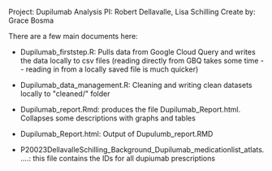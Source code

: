 Project: Dupilumab Analysis 
PI: Robert Dellavalle, Lisa Schilling
Create by: Grace Bosma

There are a few main documents here: 

- Dupilumab_firststep.R: Pulls data from Google Cloud Query and writes the data locally to csv files (reading directly from GBQ takes some time -- reading in from a locally saved file is much quicker)

- Dupilumab_data_management.R: Cleaning and writing clean datasets locally to "cleaned/" folder

- Dupilumab_report.Rmd: produces the file Dupilumab_Report.html. Collapses some descriptions with graphs and tables

- Dupilumab_Report.html: Output of Dupulumb_report.RMD

- P20023DellavalleSchilling_Background_Dupilumab_medicationlist_atlats.....: this file contains the IDs for all dupiumab prescriptions
